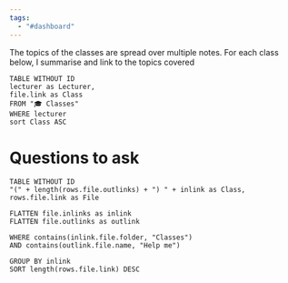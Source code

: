 ```yaml
---
tags:
  - "#dashboard"
---
```


The topics of the classes are spread over multiple notes. For each class below, I summarise and link to the topics covered

```dataview
TABLE WITHOUT ID
lecturer as Lecturer,
file.link as Class
FROM "🎓 Classes"
WHERE lecturer
sort Class ASC
```

# Questions to ask

```dataview
TABLE WITHOUT ID
"(" + length(rows.file.outlinks) + ") " + inlink as Class,
rows.file.link as File

FLATTEN file.inlinks as inlink
FLATTEN file.outlinks as outlink

WHERE contains(inlink.file.folder, "Classes")
AND contains(outlink.file.name, "Help me")

GROUP BY inlink
SORT length(rows.file.link) DESC
```
